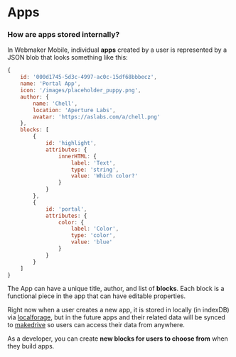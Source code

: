 # Apps

### How are apps stored internally?

In Webmaker Mobile, individual **apps** created by a user is represented by a JSON blob that looks something like this:

```js
{
    id: '000d1745-5d3c-4997-ac0c-15df68bbbecz',
    name: 'Portal App',
    icon: '/images/placeholder_puppy.png',
    author: {
        name: 'Chell',
        location: 'Aperture Labs',
        avatar: 'https://aslabs.com/a/chell.png'
    },
    blocks: [
        {
            id: 'highlight',
            attributes: {
                innerHTML: {
                    label: 'Text',
                    type: 'string',
                    value: 'Which color?'
                }
            }
        },
        {
            id: 'portal',
            attributes: {
                color: {
                    label: 'Color',
                    type: 'color',
                    value: 'blue'
                }
            }
        }
    ]
}
```

The App can have a unique title, author, and list of **blocks**. Each block is a functional piece in the app that can have editable properties.

Right now when a user creates a new app, it is stored in locally (in indexDB) via [localforage](https://github.com/mozilla/localForage), but in the future apps and their related data will be synced to [makedrive](https://github.com/mozilla/makedrive) so users can access their data from anywhere.

As a developer, you can create **new blocks for users to choose from** when they build apps.


